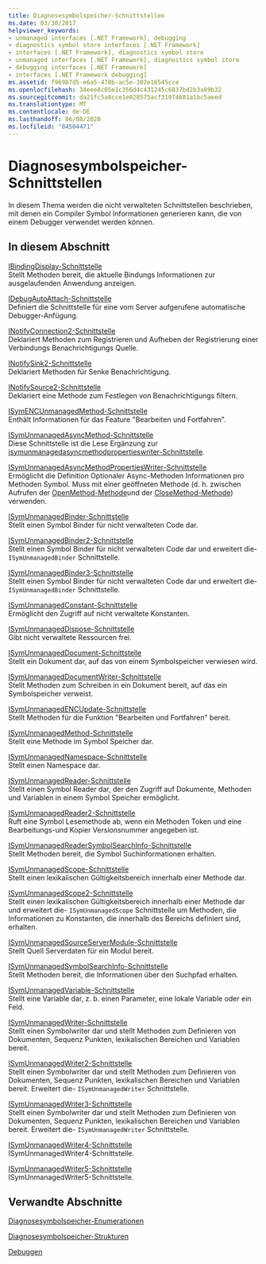 ```yaml
---
title: Diagnosesymbolspeicher-Schnittstellen
ms.date: 03/30/2017
helpviewer_keywords:
- unmanaged interfaces [.NET Framework], debugging
- diagnostics symbol store interfaces [.NET Framework]
- interfaces [.NET Framework], diagnostics symbol store
- unmanaged interfaces [.NET Framework], diagnostics symbol store
- debugging interfaces [.NET Framework]
- interfaces [.NET Framework debugging]
ms.assetid: f96987d5-e6a5-478b-ac5e-302e16545cce
ms.openlocfilehash: 34eee8c05e1c356d4c431245c6837bd2b3a89b32
ms.sourcegitcommit: da21fc5a8cce1e028575acf31974681a1bc5aeed
ms.translationtype: MT
ms.contentlocale: de-DE
ms.lasthandoff: 06/08/2020
ms.locfileid: "84504471"
---
```

# <a name="diagnostics-symbol-store-interfaces"></a>Diagnosesymbolspeicher-Schnittstellen
In diesem Thema werden die nicht verwalteten Schnittstellen beschrieben, mit denen ein Compiler Symbol Informationen generieren kann, die von einem Debugger verwendet werden können.  
  
## <a name="in-this-section"></a>In diesem Abschnitt  
 [IBindingDisplay-Schnittstelle](ibindingdisplay-interface.md)  
 Stellt Methoden bereit, die aktuelle Bindungs Informationen zur ausgelaufenden Anwendung anzeigen.  
  
 [IDebugAutoAttach-Schnittstelle](idebugautoattach-interface.md)  
 Definiert die Schnittstelle für eine vom Server aufgerufene automatische Debugger-Anfügung.  
  
 [INotifyConnection2-Schnittstelle](inotifyconnection2-interface.md)  
 Deklariert Methoden zum Registrieren und Aufheben der Registrierung einer Verbindungs Benachrichtigungs Quelle.  
  
 [INotifySink2-Schnittstelle](inotifysink2-interface.md)  
 Deklariert Methoden für Senke Benachrichtigung.  
  
 [INotifySource2-Schnittstelle](inotifysource2-interface.md)  
 Deklariert eine Methode zum Festlegen von Benachrichtigungs filtern.  
  
 [ISymENCUnmanagedMethod-Schnittstelle](isymencunmanagedmethod-interface.md)  
 Enthält Informationen für das Feature "Bearbeiten und Fortfahren".  
  
 [ISymUnmanagedAsyncMethod-Schnittstelle](isymunmanagedasyncmethod-interface.md)  
 Diese Schnittstelle ist die Lese Ergänzung zur [isymunmanagedasyncmethodpropertieswriter-Schnittstelle](isymunmanagedasyncmethodpropertieswriter-interface.md).  
  
 [ISymUnmanagedAsyncMethodPropertiesWriter-Schnittstelle](isymunmanagedasyncmethodpropertieswriter-interface.md)  
 Ermöglicht die Definition Optionaler Async-Methoden Informationen pro Methoden Symbol. Muss mit einer geöffneten Methode (d. h. zwischen Aufrufen der [OpenMethod-Methode](isymunmanagedwriter-openmethod-method.md)und der [CloseMethod-Methode](isymunmanagedwriter-closemethod-method.md)) verwenden.  
  
 [ISymUnmanagedBinder-Schnittstelle](isymunmanagedbinder-interface.md)  
 Stellt einen Symbol Binder für nicht verwalteten Code dar.  
  
 [ISymUnmanagedBinder2-Schnittstelle](isymunmanagedbinder2-interface.md)  
 Stellt einen Symbol Binder für nicht verwalteten Code dar und erweitert die- `ISymUnmanagedBinder` Schnittstelle.  
  
 [ISymUnmanagedBinder3-Schnittstelle](isymunmanagedbinder3-interface.md)  
 Stellt einen Symbol Binder für nicht verwalteten Code dar und erweitert die- `ISymUnmanagedBinder` Schnittstelle.  
  
 [ISymUnmanagedConstant-Schnittstelle](isymunmanagedconstant-interface.md)  
 Ermöglicht den Zugriff auf nicht verwaltete Konstanten.  
  
 [ISymUnmanagedDispose-Schnittstelle](isymunmanageddispose-interface.md)  
 Gibt nicht verwaltete Ressourcen frei.  
  
 [ISymUnmanagedDocument-Schnittstelle](isymunmanageddocument-interface.md)  
 Stellt ein Dokument dar, auf das von einem Symbolspeicher verwiesen wird.  
  
 [ISymUnmanagedDocumentWriter-Schnittstelle](isymunmanageddocumentwriter-interface.md)  
 Stellt Methoden zum Schreiben in ein Dokument bereit, auf das ein Symbolspeicher verweist.  
  
 [ISymUnmanagedENCUpdate-Schnittstelle](isymunmanagedencupdate-interface.md)  
 Stellt Methoden für die Funktion "Bearbeiten und Fortfahren" bereit.  
  
 [ISymUnmanagedMethod-Schnittstelle](isymunmanagedmethod-interface.md)  
 Stellt eine Methode im Symbol Speicher dar.  
  
 [ISymUnmanagedNamespace-Schnittstelle](isymunmanagednamespace-interface.md)  
 Stellt einen Namespace dar.  
  
 [ISymUnmanagedReader-Schnittstelle](isymunmanagedreader-interface.md)  
 Stellt einen Symbol Reader dar, der den Zugriff auf Dokumente, Methoden und Variablen in einem Symbol Speicher ermöglicht.  
  
 [ISymUnmanagedReader2-Schnittstelle](isymunmanagedreader2-interface.md)  
 Ruft eine Symbol Lesemethode ab, wenn ein Methoden Token und eine Bearbeitungs-und Kopier Versionsnummer angegeben ist.  
  
 [ISymUnmanagedReaderSymbolSearchInfo-Schnittstelle](isymunmanagedreadersymbolsearchinfo-interface.md)  
 Stellt Methoden bereit, die Symbol Suchinformationen erhalten.  
  
 [ISymUnmanagedScope-Schnittstelle](isymunmanagedscope-interface.md)  
 Stellt einen lexikalischen Gültigkeitsbereich innerhalb einer Methode dar.  
  
 [ISymUnmanagedScope2-Schnittstelle](isymunmanagedscope2-interface.md)  
 Stellt einen lexikalischen Gültigkeitsbereich innerhalb einer Methode dar und erweitert die- `ISymUnmanagedScope` Schnittstelle um Methoden, die Informationen zu Konstanten, die innerhalb des Bereichs definiert sind, erhalten.  
  
 [ISymUnmanagedSourceServerModule-Schnittstelle](isymunmanagedsourceservermodule-interface.md)  
 Stellt Quell Serverdaten für ein Modul bereit.  
  
 [ISymUnmanagedSymbolSearchInfo-Schnittstelle](isymunmanagedsymbolsearchinfo-interface.md)  
 Stellt Methoden bereit, die Informationen über den Suchpfad erhalten.  
  
 [ISymUnmanagedVariable-Schnittstelle](isymunmanagedvariable-interface.md)  
 Stellt eine Variable dar, z. b. einen Parameter, eine lokale Variable oder ein Feld.  
  
 [ISymUnmanagedWriter-Schnittstelle](isymunmanagedwriter-interface.md)  
 Stellt einen Symbolwriter dar und stellt Methoden zum Definieren von Dokumenten, Sequenz Punkten, lexikalischen Bereichen und Variablen bereit.  
  
 [ISymUnmanagedWriter2-Schnittstelle](isymunmanagedwriter2-interface.md)  
 Stellt einen Symbolwriter dar und stellt Methoden zum Definieren von Dokumenten, Sequenz Punkten, lexikalischen Bereichen und Variablen bereit. Erweitert die- `ISymUnmanagedWriter` Schnittstelle.  
  
 [ISymUnmanagedWriter3-Schnittstelle](isymunmanagedwriter3-interface.md)  
 Stellt einen Symbolwriter dar und stellt Methoden zum Definieren von Dokumenten, Sequenz Punkten, lexikalischen Bereichen und Variablen bereit. Erweitert die- `ISymUnmanagedWriter` Schnittstelle.  
  
 [ISymUnmanagedWriter4-Schnittstelle](isymunmanagedwriter4-interface.md)  
 ISymUnmanagedWriter4-Schnittstelle.  
  
 [ISymUnmanagedWriter5-Schnittstelle](isymunmanagedwriter5-interface.md)  
 ISymUnmanagedWriter5-Schnittstelle.  
  
## <a name="related-sections"></a>Verwandte Abschnitte  
 [Diagnosesymbolspeicher-Enumerationen](diagnostics-symbol-store-enumerations.md)  
  
 [Diagnosesymbolspeicher-Strukturen](diagnostics-symbol-store-structures.md)  
  
 [Debuggen](../debugging/index.md)
